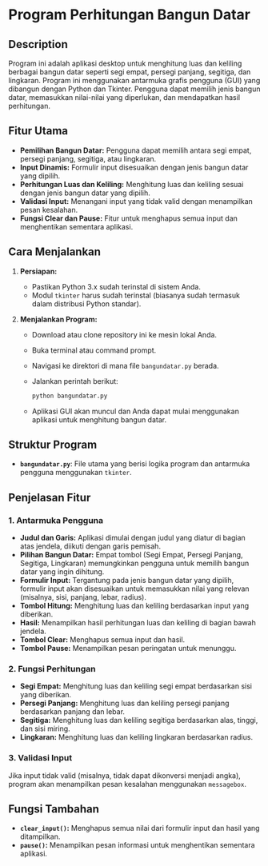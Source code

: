 # Program Perhitungan Bangun Datar

## Description

Program ini adalah aplikasi desktop untuk menghitung luas dan keliling berbagai bangun datar seperti segi empat, persegi panjang, segitiga, dan lingkaran. Program ini menggunakan antarmuka grafis pengguna (GUI) yang dibangun dengan Python dan Tkinter. Pengguna dapat memilih jenis bangun datar, memasukkan nilai-nilai yang diperlukan, dan mendapatkan hasil perhitungan.

## Fitur Utama

- **Pemilihan Bangun Datar:** Pengguna dapat memilih antara segi empat, persegi panjang, segitiga, atau lingkaran.
- **Input Dinamis:** Formulir input disesuaikan dengan jenis bangun datar yang dipilih.
- **Perhitungan Luas dan Keliling:** Menghitung luas dan keliling sesuai dengan jenis bangun datar yang dipilih.
- **Validasi Input:** Menangani input yang tidak valid dengan menampilkan pesan kesalahan.
- **Fungsi Clear dan Pause:** Fitur untuk menghapus semua input dan menghentikan sementara aplikasi.

## Cara Menjalankan

1. **Persiapan:**
   - Pastikan Python 3.x sudah terinstal di sistem Anda.
   - Modul `tkinter` harus sudah terinstal (biasanya sudah termasuk dalam distribusi Python standar).

2. **Menjalankan Program:**
   - Download atau clone repository ini ke mesin lokal Anda.
   - Buka terminal atau command prompt.
   - Navigasi ke direktori di mana file `bangundatar.py` berada.
   - Jalankan perintah berikut:

     ```sh
     python bangundatar.py
     ```

   - Aplikasi GUI akan muncul dan Anda dapat mulai menggunakan aplikasi untuk menghitung bangun datar.

## Struktur Program

- **`bangundatar.py`**: File utama yang berisi logika program dan antarmuka pengguna menggunakan `tkinter`.

## Penjelasan Fitur

### 1. **Antarmuka Pengguna**

- **Judul dan Garis:** Aplikasi dimulai dengan judul yang diatur di bagian atas jendela, diikuti dengan garis pemisah.
- **Pilihan Bangun Datar:** Empat tombol (Segi Empat, Persegi Panjang, Segitiga, Lingkaran) memungkinkan pengguna untuk memilih bangun datar yang ingin dihitung.
- **Formulir Input:** Tergantung pada jenis bangun datar yang dipilih, formulir input akan disesuaikan untuk memasukkan nilai yang relevan (misalnya, sisi, panjang, lebar, radius).
- **Tombol Hitung:** Menghitung luas dan keliling berdasarkan input yang diberikan.
- **Hasil:** Menampilkan hasil perhitungan luas dan keliling di bagian bawah jendela.
- **Tombol Clear:** Menghapus semua input dan hasil.
- **Tombol Pause:** Menampilkan pesan peringatan untuk menunggu.

### 2. **Fungsi Perhitungan**

- **Segi Empat:** Menghitung luas dan keliling segi empat berdasarkan sisi yang diberikan.
- **Persegi Panjang:** Menghitung luas dan keliling persegi panjang berdasarkan panjang dan lebar.
- **Segitiga:** Menghitung luas dan keliling segitiga berdasarkan alas, tinggi, dan sisi miring.
- **Lingkaran:** Menghitung luas dan keliling lingkaran berdasarkan radius.

### 3. **Validasi Input**

Jika input tidak valid (misalnya, tidak dapat dikonversi menjadi angka), program akan menampilkan pesan kesalahan menggunakan `messagebox`.

## Fungsi Tambahan

- **`clear_input()`:** Menghapus semua nilai dari formulir input dan hasil yang ditampilkan.
- **`pause()`:** Menampilkan pesan informasi untuk menghentikan sementara aplikasi.
